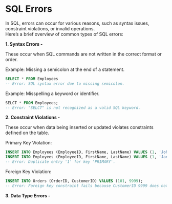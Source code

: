 # SQL Errors 

In SQL, errors can occur for various reasons, such as syntax issues, constraint violations, or invalid operations. <br>Here’s a brief overview of common types of SQL errors:

**1. Syntax Errors -**

These occur when SQL commands are not written in the correct format or order.

Example: Missing a semicolon at the end of a statement.

```sql
SELECT * FROM Employees
-- Error: SQL syntax error due to missing semicolon.
```

Example: Misspelling a keyword or identifier.
```sql
SELCT * FROM Employees;
-- Error: "SELCT" is not recognized as a valid SQL keyword.
```

**2. Constraint Violations -**

These occur when data being inserted or updated violates constraints defined on the table.

Primary Key Violation:

```sql
INSERT INTO Employees (EmployeeID, FirstName, LastName) VALUES (1, 'John', 'Doe');
INSERT INTO Employees (EmployeeID, FirstName, LastName) VALUES (1, 'Jane', 'Smith');
-- Error: Duplicate entry '1' for key 'PRIMARY'.
```

Foreign Key Violation:
```sql
INSERT INTO Orders (OrderID, CustomerID) VALUES (101, 9999);
-- Error: Foreign key constraint fails because CustomerID 9999 does not exist in the Customers table.
```

**3. Data Type Errors -**